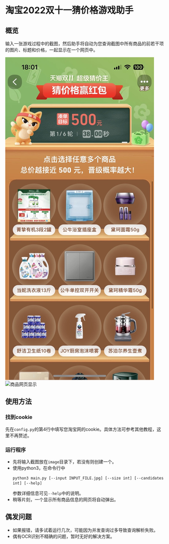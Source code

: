 # 淘宝2022双十一猜价格游戏助手

## 概览

输入一张游戏过程中的截图，然后助手将自动为您查询截图中所有商品的前若干项的图片、标题和价格，一起显示在一个网页中。

![输入截图示例](docs_image/sample.jpg)
![商品网页显示](docs_image/output.png)

## 使用方法

### 找到cookie

先在`config.py`的第4行中填写您淘宝网的cookie。具体方法可参考其他教程，这里不再赘述。

### 运行程序
- 先将输入截图放在`image`目录下，若没有则创建一个。
- 使用python3，在命令行中
    ```shell
    python3 main.py [--input INPUT_FILE.jpg] [--size int] [--candidates int] [--help]
    ```
    参数详细信息可见`--help`中的说明。
- 稍等片刻，一个显示所有商品信息的网页将自动弹出。


## 偶发问题
- 如果报错，请多试着运行几次，可能因为并发查询过多导致查询解析失败。
- 偶有OCR识别不精确的问题，暂时无好的解决方案。


